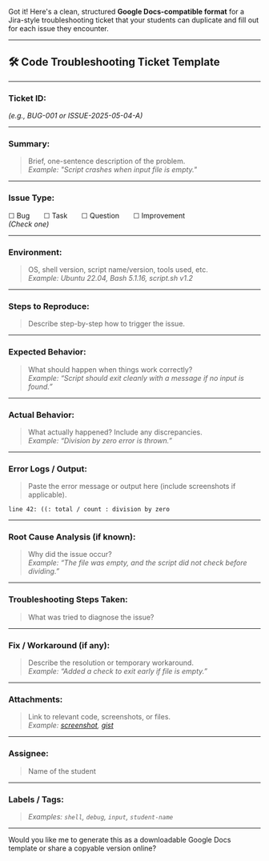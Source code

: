 Got it! Here's a clean, structured **Google Docs-compatible format** for a Jira-style troubleshooting ticket that your students can duplicate and fill out for each issue they encounter.

---

## 🛠️ Code Troubleshooting Ticket Template

---

### **Ticket ID:**

_(e.g., BUG-001 or ISSUE-2025-05-04-A)_

---

### **Summary:**

> Brief, one-sentence description of the problem.  
> _Example: "Script crashes when input file is empty."_

---

### **Issue Type:**

☐ Bug  ☐ Task  ☐ Question  ☐ Improvement  
_(Check one)_

---

### **Environment:**

> OS, shell version, script name/version, tools used, etc.  
> _Example: Ubuntu 22.04, Bash 5.1.16, script.sh v1.2_

---

### **Steps to Reproduce:**

> Describe step-by-step how to trigger the issue.

---

### **Expected Behavior:**

> What should happen when things work correctly?  
> _Example: “Script should exit cleanly with a message if no input is found.”_

---

### **Actual Behavior:**

> What actually happened? Include any discrepancies.  
> _Example: “Division by zero error is thrown.”_

---

### **Error Logs / Output:**

> Paste the error message or output here (include screenshots if applicable).

```
line 42: ((: total / count : division by zero
```

---

### **Root Cause Analysis (if known):**

> Why did the issue occur?  
> _Example: “The file was empty, and the script did not check before dividing.”_

---

### **Troubleshooting Steps Taken:**

> What was tried to diagnose the issue?

---

### **Fix / Workaround (if any):**

> Describe the resolution or temporary workaround.  
> _Example: “Added a check to exit early if file is empty.”_

---

### **Attachments:**

> Link to relevant code, screenshots, or files.  
> _Example: [screenshot](https://.../), [gist](https://.../)_

---

### **Assignee:**

> Name of the student

---

### **Labels / Tags:**

> _Examples: `shell`, `debug`, `input`, `student-name`_

---

Would you like me to generate this as a downloadable Google Docs template or share a copyable version online?